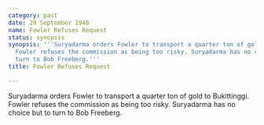 ```yaml
---
category: past
date: 29 September 1948
name: Fowler Refuses Request
status: synopsis
synopsis: '''Suryadarma orders Fowler to transport a quarter ton of gold to Bukittinggi.
  Fowler refuses the commission as being too risky. Suryadarma has no choice but to
  turn to Bob Freeberg.'''
title: Fowler Refuses Request

---
```






Suryadarma orders Fowler to transport a quarter ton
of gold to Bukittinggi. Fowler refuses the commission as being too
risky. Suryadarma has no choice but to turn to Bob Freeberg.
